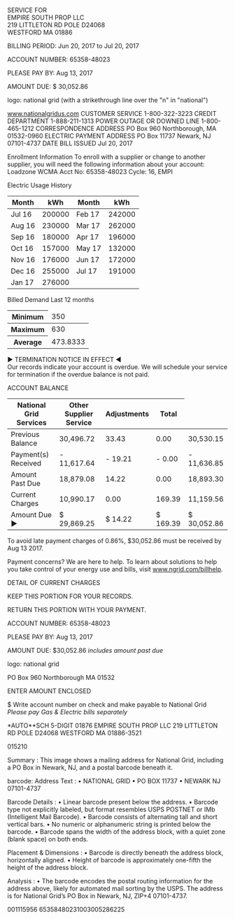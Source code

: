 SERVICE FOR  
EMPIRE SOUTH PROP LLC  
219 LITTLETON RD POLE D24068  
WESTFORD MA 01886

BILLING PERIOD: Jun 20, 2017  to  Jul 20, 2017

ACCOUNT NUMBER: 65358-48023

PLEASE PAY BY: Aug 13, 2017

AMOUNT DUE: $ 30,052.86

logo: national grid (with a strikethrough line over the "n" in "national")

www.nationalgridus.com
CUSTOMER SERVICE
1-800-322-3223
CREDIT DEPARTMENT
1-888-211-1313
POWER OUTAGE OR DOWNED LINE
1-800-465-1212
CORRESPONDENCE ADDRESS
PO Box 960
Northborough, MA 01532-0960
ELECTRIC PAYMENT ADDRESS
PO Box 11737
Newark, NJ 07101-4737
DATE BILL ISSUED
Jul 20, 2017

Enrollment Information
To enroll with a supplier or change to another supplier, you will need the following information about your account:
Loadzone  WCMA
Acct No:   65358-48023  Cycle: 16, EMPI

Electric Usage History
<table><thead><tr><th>Month</th><th>kWh</th><th>Month</th><th>kWh</th></tr></thead><tbody><tr><td>Jul 16</td><td>200000</td><td>Feb 17</td><td>242000</td></tr><tr><td>Aug 16</td><td>230000</td><td>Mar 17</td><td>262000</td></tr><tr><td>Sep 16</td><td>180000</td><td>Apr 17</td><td>196000</td></tr><tr><td>Oct 16</td><td>157000</td><td>May 17</td><td>132000</td></tr><tr><td>Nov 16</td><td>176000</td><td>Jun 17</td><td>172000</td></tr><tr><td>Dec 16</td><td>255000</td><td>Jul 17</td><td>191000</td></tr><tr><td>Jan 17</td><td>276000</td><td></td><td></td></tr></tbody></table>

Billed Demand Last 12 months
<table><thead><tr><th>Minimum</th><td>350</td></tr></thead><tbody><tr><th>Maximum</th><td>630</td></tr><tr><th>Average</th><td>473.8333</td></tr></tbody></table>

► TERMINATION NOTICE IN EFFECT ◄  
Our records indicate your account is overdue.  We will schedule your service for termination if the overdue balance is not paid.

ACCOUNT BALANCE
<table><thead><tr><th>National Grid Services</th><th>Other Supplier Service</th><th>Adjustments</th><th>Total</th></tr></thead><tbody><tr><td>Previous Balance</td><td>30,496.72</td><td>33.43</td><td>0.00</td><td>30,530.15</td></tr><tr><td>Payment(s) Received</td><td>- 11,617.64</td><td>- 19.21</td><td>- 0.00</td><td>- 11,636.85</td></tr><tr><td>Amount Past Due</td><td>18,879.08</td><td>14.22</td><td>0.00</td><td>18,893.30</td></tr><tr><td>Current Charges</td><td>10,990.17</td><td>0.00</td><td>169.39</td><td>11,159.56</td></tr><tr><td>Amount Due ▶</td><td>$ 29,869.25</td><td>$ 14.22</td><td>$ 169.39</td><td>$ 30,052.86</td></tr></tbody></table>

To avoid late payment charges of 0.86%, $30,052.86 must be received by Aug 13 2017.

Payment concerns? We are here to help. To learn about solutions to help you take control of your energy use and bills, visit www.ngrid.com/billhelp.

DETAIL OF CURRENT CHARGES

KEEP THIS PORTION FOR YOUR RECORDS.

RETURN THIS PORTION WITH YOUR PAYMENT.

ACCOUNT NUMBER: 65358-48023

PLEASE PAY BY: Aug 13, 2017

AMOUNT DUE: $30,052.86 *includes amount past due*

logo: national grid

PO Box 960
Northborough MA 01532

ENTER AMOUNT ENCLOSED

$
Write account number on check and make payable to National Grid  
*Please pay Gas & Electric bills separately*

*AUTO**SCH 5-DIGIT 01876
EMPIRE SOUTH PROP LLC
219 LITTLETON RD POLE D24068
WESTFORD MA 01886-3521

015210

Summary : This image shows a mailing address for National Grid, including a PO Box in Newark, NJ, and a postal barcode beneath it.

barcode:
Address Text :
  • NATIONAL GRID
  • PO BOX 11737
  • NEWARK NJ 07101-4737

Barcode Details :
  • Linear barcode present below the address.
  • Barcode type not explicitly labeled, but format resembles USPS POSTNET or IMb (Intelligent Mail Barcode).
  • Barcode consists of alternating tall and short vertical bars.
  • No numeric or alphanumeric string is printed below the barcode.
  • Barcode spans the width of the address block, with a quiet zone (blank space) on both ends.

Placement & Dimensions :
  • Barcode is directly beneath the address block, horizontally aligned.
  • Height of barcode is approximately one-fifth the height of the address block.

Analysis :
  • The barcode encodes the postal routing information for the address above, likely for automated mail sorting by the USPS. The address is for National Grid’s PO Box in Newark, NJ, ZIP+4 07101-4737.

001115956 65358480231003005286225